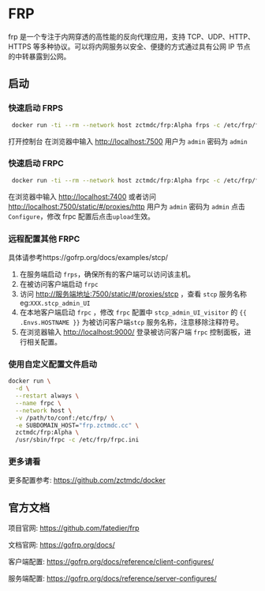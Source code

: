 # FRP

frp 是一个专注于内网穿透的高性能的反向代理应用，支持 TCP、UDP、HTTP、HTTPS 等多种协议。可以将内网服务以安全、便捷的方式通过具有公网 IP 节点的中转暴露到公网。

## 启动

### 快速启动 FRPS

```bash
 docker run -ti --rm --network host zctmdc/frp:Alpha frps -c /etc/frp/frps.ini
```

打开控制台
在浏览器中输入 <http://localhost:7500>
用户为 `admin`
密码为 `admin`

### 快速启动 FRPC

```bash
 docker run -ti --rm --network host zctmdc/frp:Alpha frpc -c /etc/frp/frpc.ini
```

在浏览器中输入 <http://localhost:7400>
或者访问<http://localhost:7500/static/#/proxies/http>
用户为 `admin`
密码为 `admin`
点击`Configure`，修改 frpc 配置后点击`upload`生效。

### 远程配置其他 FRPC
具体请参考https://gofrp.org/docs/examples/stcp/

1. 在服务端启动 `frps`，确保所有的客户端可以访问该主机。
2. 在被访问客户端启动 `frpc`
3. 访问 <http://服务端地址:7500/static/#/proxies/stcp> ，查看 `stcp` 服务名称 eg:`XXX.stcp_admin_UI`
4. 在本地客户端启动 `frpc` ，修改 `frpc` 配置中 `stcp_admin_UI_visitor` 的 `{{ .Envs.HOSTNAME }}` 为被访问客户端`stcp` 服务名称，注意移除注释符号。
5. 在浏览器输入 <http://localhost:9000/> 登录被访问客户端 `frpc` 控制面板，进行相关配置。 



### 使用自定义配置文件启动

```bash
docker run \
  -d \
  --restart always \
  --name frpc \
  --network host \
  -v /path/to/conf:/etc/frp/ \
  -e SUBDOMAIN_HOST="frp.zctmdc.cc" \
  zctmdc/frp:Alpha \
  /usr/sbin/frpc -c /etc/frp/frpc.ini
```

### 更多请看

更多配置参考: <https://github.com/zctmdc/docker>

## 官方文档

项目官网: <https://github.com/fatedier/frp>

文档官网: <https://gofrp.org/docs/>

客户端配置: <https://gofrp.org/docs/reference/client-configures/>

服务端配置: <https://gofrp.org/docs/reference/server-configures/>
